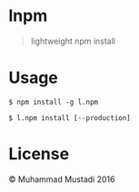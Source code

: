 # lnpm

> lightweight npm install

# Usage

`$ npm install -g l.npm`

`$ l.npm install [--production]`

# License

&copy; Muhammad Mustadi 2016
